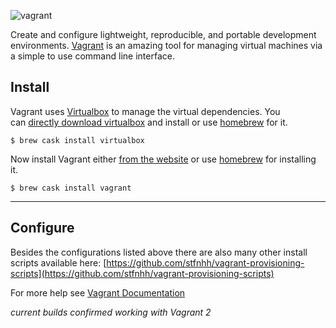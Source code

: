 ![vagrant](https://www.vagrantup.com/assets/images/logo-hashicorp-e1aea9d4.svg)

Create and configure lightweight, reproducible, and portable development environments. [Vagrant](http://www.vagrantup.com/) is an amazing tool for managing virtual machines via a simple to use command line interface.



## Install

Vagrant uses [Virtualbox](https://www.virtualbox.org/) to manage the virtual dependencies. You can [directly download virtualbox](https://www.virtualbox.org/wiki/Downloads) and install or use [homebrew](http://brew.sh/) for it.

```shell
$ brew cask install virtualbox
```

Now install Vagrant either [from the website](http://www.vagrantup.com/downloads.html) or use [homebrew](http://brew.sh/) for installing it.

```shell
$ brew cask install vagrant
```

---

## Configure

Besides the configurations listed above there are also many other install scripts available here: [https://github.com/stfnhh/vagrant-provisioning-scripts](https://github.com/stfnhh/vagrant-provisioning-scripts)

For more help see [Vagrant Documentation](https://docs.vagrantup.com/v2/)

*current builds confirmed working with Vagrant 2*
